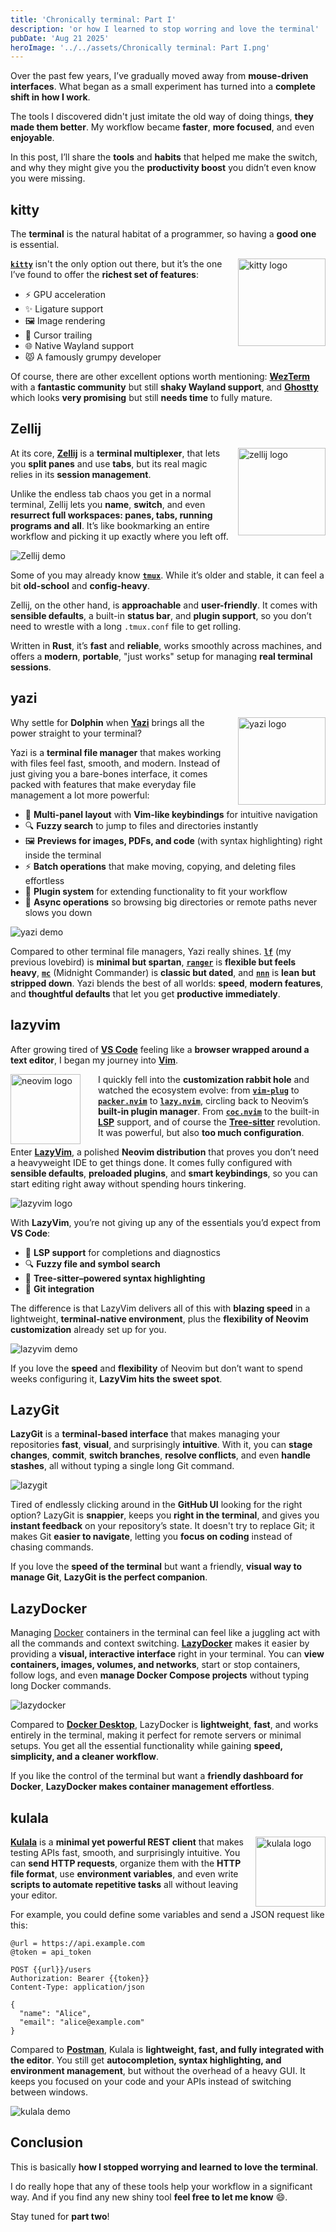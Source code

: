 ```yaml
---
title: 'Chronically terminal: Part I'
description: 'or how I learned to stop worring and love the terminal'
pubDate: 'Aug 21 2025'
heroImage: '../../assets/Chronically terminal: Part I.png'
---
```


Over the past few years, I’ve gradually moved away from **mouse-driven interfaces**.
What began as a small experiment has turned into a **complete shift in how I work**.

The tools I discovered didn't just imitate the old way of doing things, **they made them better**. My workflow became **faster**, **more focused**, and even **enjoyable**.

In this post, I’ll share the **tools** and **habits** that helped me make the switch, and why they might give you the **productivity boost** you didn’t even know you were missing.

## kitty

The **terminal** is the natural habitat of a programmer, so having a **good one** is essential.

<img src="/kitty.svg" alt="kitty logo" style="float: right; margin-left: 1em; width: 10em;" />

[**`kitty`**](https://sw.kovidgoyal.net/kitty) isn't the only option out there, but it’s the one I’ve found to offer the **richest set of features**:

- ⚡ GPU acceleration
- ✨ Ligature support
- 🖼️ Image rendering
- 🎯 Cursor trailing
- 🌐 Native Wayland support
- 😾 A famously grumpy developer

Of course, there are other excellent options worth mentioning: [**WezTerm**](https://wezterm.org) with a **fantastic community** but still **shaky Wayland support**, and [**Ghostty**](https://ghostty.org) which looks **very promising** but still **needs time** to fully mature.

## Zellij

<img src="/zellij.png" alt="zellij logo" style="float: right; margin-left: 1em; width: 10em;" />

At its core, [**Zellij**](https://zellij.dev) is a **terminal multiplexer**, that lets you **split panes** and use **tabs**, but its real magic relies in its **session management**.

Unlike the endless tab chaos you get in a normal terminal, Zellij lets you **name**, **switch**, and even **resurrect full workspaces: panes, tabs, running programs and all**.
It’s like bookmarking an entire workflow and picking it up exactly where you left off.

![Zellij demo](../../assets/zellij_in_action.gif)

Some of you may already know [**`tmux`**](https://github.com/tmux/tmux/wiki).
While it’s older and stable, it can feel a bit **old-school** and **config-heavy**.

Zellij, on the other hand, is **approachable** and **user-friendly**.
It comes with **sensible defaults**, a built-in **status bar**, and **plugin support**, so you don’t need to wrestle with a long `.tmux.conf` file to get rolling.

Written in **Rust**, it’s **fast** and **reliable**, works smoothly across machines, and offers a **modern**, **portable**, "just works" setup for managing **real terminal sessions**.

## yazi

<img src="/yazi.png" alt="yazi logo" style="float: right; margin-left: 1em; width: 10em;" />

Why settle for **Dolphin** when [**Yazi**](https://yazi-rs.github.io) brings all the power straight to your terminal? 

Yazi is a **terminal file manager** that makes working with files feel fast, smooth, and modern.
Instead of just giving you a bare-bones interface, it comes packed with features that make everyday file management a lot more powerful:

- 📂 **Multi-panel layout** with **Vim-like keybindings** for intuitive navigation
- 🔍 **Fuzzy search** to jump to files and directories instantly
- 🖼️ **Previews for images, PDFs, and code** (with syntax highlighting) right inside the terminal
- ⚡ **Batch operations** that make moving, copying, and deleting files effortless
- 🔌 **Plugin system** for extending functionality to fit your workflow
- 🔄 **Async operations** so browsing big directories or remote paths never slows you down

<img src="/yazi_demo.gif" alt="yazi demo" /> <!-- TODO: move to public/ -->

Compared to other terminal file managers, Yazi really shines.
[**`lf`**](https://github.com/gokcehan/lf) (my previous lovebird) is **minimal but spartan**, [**`ranger`**](https://ranger.fm) is **flexible but feels heavy**, [**`mc`**](https://midnight-commander.org) (Midnight Commander) is **classic but dated**, and [**`nnn`**](https://github.com/jarun/nnn) is **lean but stripped down**.
Yazi blends the best of all worlds: **speed**, **modern features**, and **thoughtful defaults** that let you get **productive immediately**.

## lazyvim

After growing tired of [**VS Code**](https://code.visualstudio.com) feeling like a **browser wrapped around a text editor**, I began my journey into [**Vim**](https://www.vim.org).

<img src="/neovim.png" alt="neovim logo" style="float: left; margin-right: 2em; width: 8em;" />

I quickly fell into the **customization rabbit hole** and watched the ecosystem evolve: from [**`vim-plug`**](https://github.com/junegunn/vim-plug) to [**`packer.nvim`**](https://github.com/wbthomason/packer.nvim) to [**`lazy.nvim`**](https://github.com/folke/lazy.nvim), circling back to Neovim’s **built-in plugin manager**.
From [**`coc.nvim`**](https://github.com/neoclide/coc.nvim) to the built-in [**LSP**](https://microsoft.github.io/language-server-protocol) support, and of course the [**Tree-sitter**](https://tree-sitter.github.io/tree-sitter) revolution.
It was powerful, but also **too much configuration**.

Enter [**LazyVim**](https://www.lazyvim.org), a polished **Neovim distribution** that proves you don’t need a heavyweight IDE to get things done.
It comes fully configured with **sensible defaults**, **preloaded plugins**, and **smart keybindings**, so you can start editing right away without spending hours tinkering.

![lazyvim logo](../../assets/lazyvim_logo.png)

With **LazyVim**, you’re not giving up any of the essentials you’d expect from **VS Code**:

- 🧩 **LSP support** for completions and diagnostics
- 🔍 **Fuzzy file and symbol search**
- 🌳 **Tree-sitter–powered syntax highlighting**
- 🔧 **Git integration**

The difference is that LazyVim delivers all of this with **blazing speed** in a lightweight, **terminal-native environment**, plus the **flexibility of Neovim customization** already set up for you.

![lazyvim demo](../../assets/lazyvim.png)

If you love the **speed** and **flexibility** of Neovim but don’t want to spend weeks configuring it, **LazyVim hits the sweet spot**.

## LazyGit

**LazyGit** is a **terminal-based interface** that makes managing your repositories **fast**, **visual**, and surprisingly **intuitive**.
With it, you can **stage changes**, **commit**, **switch branches**, **resolve conflicts**, and even **handle stashes**, all without typing a single long Git command.

![lazygit](../../assets/lazygit.gif)

Tired of endlessly clicking around in the **GitHub UI** looking for the right option?
LazyGit is **snappier**, keeps you **right in the terminal**, and gives you **instant feedback** on your repository’s state.
It doesn't try to replace Git; it makes Git **easier to navigate**, letting you **focus on coding** instead of chasing commands.

If you love the **speed of the terminal** but want a friendly, **visual way to manage Git**, **LazyGit is the perfect companion**.

## LazyDocker

Managing [Docker](https://www.docker.com) containers in the terminal can feel like a juggling act with all the commands and context switching.
[**LazyDocker**](https://github.com/jesseduffield/lazydocker) makes it easier by providing a **visual, interactive interface** right in your terminal. You can **view containers, images, volumes, and networks**, start or stop containers, follow logs, and even **manage Docker Compose projects** without typing long Docker commands.

![lazydocker](../../assets/lazydocker.gif)

Compared to [**Docker Desktop**](https://www.docker.com/products/docker-desktop), LazyDocker is **lightweight**, **fast**, and works entirely in the terminal, making it perfect for remote servers or minimal setups.
You get all the essential functionality while gaining **speed, simplicity, and a cleaner workflow**.

If you like the control of the terminal but want a **friendly dashboard for Docker**, **LazyDocker makes container management effortless**.

## kulala

<img src="/kulala.svg" alt="kulala logo" style="float: right; margin-left: 1em; width: 8em;" />

[**Kulala**](https://neovim.getkulala.net) is a **minimal yet powerful REST client** that makes testing APIs fast, smooth, and surprisingly intuitive.
You can **send HTTP requests**, organize them with the **HTTP file format**, use **environment variables**, and even write **scripts to automate repetitive tasks** all without leaving your editor.

For example, you could define some variables and send a JSON request like this:

```http
@url = https://api.example.com
@token = api_token

POST {{url}}/users
Authorization: Bearer {{token}}
Content-Type: application/json

{
  "name": "Alice",
  "email": "alice@example.com"
}
```

Compared to [**Postman**](https://www.postman.com), Kulala is **lightweight, fast, and fully integrated with the editor**.
You still get **autocompletion, syntax highlighting, and environment management**, but without the overhead of a heavy GUI.
It keeps you focused on your code and your APIs instead of switching between windows.

![kulala demo](../../assets/kulala_in_action.gif)

## Conclusion

This is basically **how I stopped worrying and learned to love the terminal**.

I do really hope that any of these tools help your workflow in a significant way.
And if you find any new shiny tool **feel free to let me know** 😄.

Stay tuned for **part two**!
